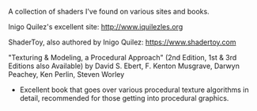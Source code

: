 A collection of shaders I've found on various sites and books.

Inigo Quilez's excellent site:
http://www.iquilezles.org

ShaderToy, also authored by Inigo Quilez:
https://www.shadertoy.com

"Texturing & Modeling, a Procedural Approach" (2nd Edition, 1st & 3rd Editions also Available) by David S. Ebert, F. Kenton Musgrave, Darwyn Peachey, Ken Perlin, Steven Worley
- Excellent book that goes over various procedural texture algorithms in detail, recommended for those getting into procedural graphics.

